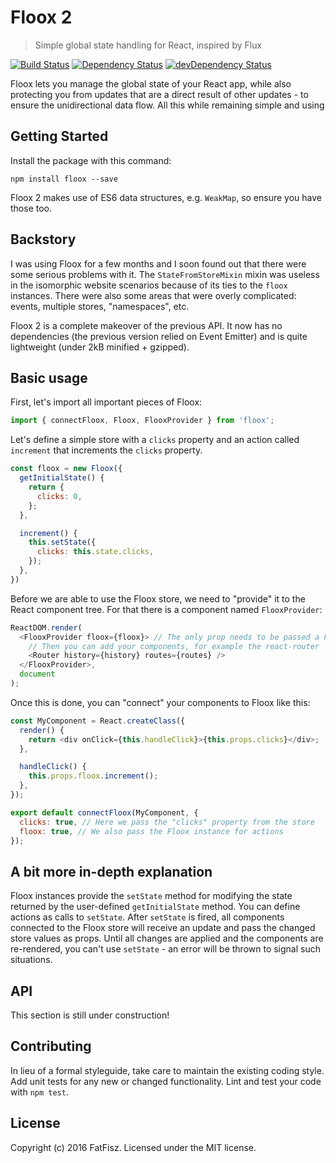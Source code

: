 # Floox 2

> Simple global state handling for React, inspired by Flux

[![Build Status](https://travis-ci.org/fatfisz/floox.svg?branch=master)](https://travis-ci.org/fatfisz/floox)
[![Dependency Status](https://david-dm.org/fatfisz/floox.svg)](https://david-dm.org/fatfisz/floox)
[![devDependency Status](https://david-dm.org/fatfisz/floox/dev-status.svg)](https://david-dm.org/fatfisz/floox#info=devDependencies)

Floox lets you manage the global state of your React app, while also protecting you from updates that are a direct result of other updates - to ensure the unidirectional data flow. All this while remaining simple and using

## Getting Started

Install the package with this command:
```shell
npm install floox --save
```

Floox 2 makes use of ES6 data structures, e.g. `WeakMap`, so ensure you have those too.

## Backstory

I was using Floox for a few months and I soon found out that there were some serious problems with it.
The `StateFromStoreMixin` mixin was useless in the isomorphic website scenarios because of its ties to the `floox` instances.
There were also some areas that were overly complicated: events, multiple stores, "namespaces", etc.

Floox 2 is a complete makeover of the previous API.
It now has no dependencies (the previous version relied on Event Emitter) and is quite lightweight (under 2kB minified + gzipped).

## Basic usage

First, let's import all important pieces of Floox:
```js
import { connectFloox, Floox, FlooxProvider } from 'floox';
```

Let's define a simple store with a `clicks` property and an action called `increment` that increments the `clicks` property.
```js
const floox = new Floox({
  getInitialState() {
    return {
      clicks: 0,
    };
  },

  increment() {
    this.setState({
      clicks: this.state.clicks,
    });
  },
})
```

Before we are able to use the Floox store, we need to "provide" it to the React component tree. For that there is a component named `FlooxProvider`:
```js
ReactDOM.render(
  <FlooxProvider floox={floox}> // The only prop needs to be passed a Floox store
    // Then you can add your components, for example the react-router
    <Router history={history} routes={routes} />
  </FlooxProvider>,
  document
);
```

Once this is done, you can "connect" your components to Floox like this:
```js
const MyComponent = React.createClass({
  render() {
    return <div onClick={this.handleClick}>{this.props.clicks}</div>;
  },

  handleClick() {
    this.props.floox.increment();
  },
});

export default connectFloox(MyComponent, {
  clicks: true, // Here we pass the "clicks" property from the store
  floox: true, // We also pass the Floox instance for actions
});
```

## A bit more in-depth explanation

Floox instances provide the `setState` method for modifying the state returned by the user-defined `getInitialState` method.
You can define actions as calls to `setState`.
After `setState` is fired, all components connected to the Floox store will receive an update and pass the changed store values as props. Until all changes are applied and the components are re-rendered, you can't use `setState` - an error will be thrown to signal such situations.

## API

This section is still under construction!

## Contributing
In lieu of a formal styleguide, take care to maintain the existing coding style.
Add unit tests for any new or changed functionality.
Lint and test your code with `npm test`.

## License
Copyright (c) 2016 FatFisz. Licensed under the MIT license.
